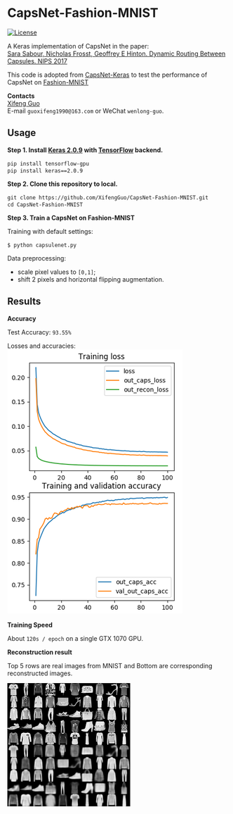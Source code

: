 # CapsNet-Fashion-MNIST
[![License](https://img.shields.io/github/license/mashape/apistatus.svg?maxAge=2592000)](https://github.com/XifengGuo/CapsNet-Keras/blob/master/LICENSE)

A Keras implementation of CapsNet in the paper:   
[Sara Sabour, Nicholas Frosst, Geoffrey E Hinton. Dynamic Routing Between Capsules. NIPS 2017](https://arxiv.org/abs/1710.09829)

This code is adopted from [CapsNet-Keras](https://github.com/XifengGuo/CapsNet-Keras.git) to test
the performance of CapsNet on [Fashion-MNIST](https://github.com/zalandoresearch/fashion-mnist)

**Contacts**  
[Xifeng Guo](https://xifengguo.github.io/)  
E-mail `guoxifeng1990@163.com` or WeChat `wenlong-guo`.


## Usage

**Step 1.
Install [Keras 2.0.9](https://github.com/fchollet/keras) 
with [TensorFlow](https://github.com/tensorflow/tensorflow) backend.**
```
pip install tensorflow-gpu
pip install keras==2.0.9
```

**Step 2. Clone this repository to local.**
```
git clone https://github.com/XifengGuo/CapsNet-Fashion-MNIST.git
cd CapsNet-Fashion-MNIST
```

**Step 3. Train a CapsNet on Fashion-MNIST**  

Training with default settings:
```
$ python capsulenet.py
```
Data preprocessing: 
- scale pixel values to `[0,1]`; 
- shift 2 pixels and horizontal flipping augmentation. 
## Results

**Accuracy**   

Test Accuracy: `93.55%`
   
Losses and accuracies:   
![](result/log.png)


**Training Speed**  

About `120s / epoch` on a single GTX 1070 GPU.   


**Reconstruction result**  

Top 5 rows are real images from MNIST and 
Bottom are corresponding reconstructed images.

![](real_and_recon.png)


